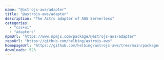 ```yaml
---
name: "@astrojs-aws/adapter"
title: "@astrojs-aws/adapter"
description: "The Astro adapter of AWS Serverless"
categories:
  - "css+ui"
  - "adapters"
npmUrl: "https://www.npmjs.com/package/@astrojs-aws/adapter"
repoUrl: "https://github.com/helbing/astrojs-aws"
homepageUrl: "https://github.com/helbing/astrojs-aws/tree/main/packages/adapter"
downloads: 523
---
```

